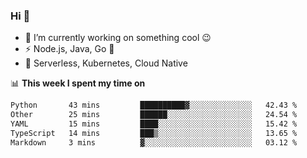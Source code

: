 ### Hi 👋

<!--
**nodejh/nodejh** is a ✨ _special_ ✨ repository because its `README.md` (this file) appears on your GitHub profile.

Here are some ideas to get you started:

- 🔭 I’m currently working on ...
- 🌱 I’m currently learning ...
- 👯 I’m looking to collaborate on ...
- 🤔 I’m looking for help with ...
- 💬 Ask me about ...
- 📫 How to reach me: ...
- 😄 Pronouns: ...
- ⚡ Fun fact: ...
-->

- 🔭 I’m currently working on something cool :wink:
- ⚡ Node.js, Java, Go :thought_balloon:
- 🤖 Serverless, Kubernetes, Cloud Native

📊 **This week I spent my time on**

<!--START_SECTION:waka-->

```txt
Python       43 mins         ██████████▓░░░░░░░░░░░░░░   42.43 %
Other        25 mins         ██████░░░░░░░░░░░░░░░░░░░   24.54 %
YAML         15 mins         ████░░░░░░░░░░░░░░░░░░░░░   15.42 %
TypeScript   14 mins         ███▒░░░░░░░░░░░░░░░░░░░░░   13.65 %
Markdown     3 mins          ▓░░░░░░░░░░░░░░░░░░░░░░░░   03.12 %
```

<!--END_SECTION:waka-->


<!--
:traffic_light: **Visitors**

![visitors](https://visitor-badge.glitch.me/badge?page_id=nodejh.nodejh)
-->
